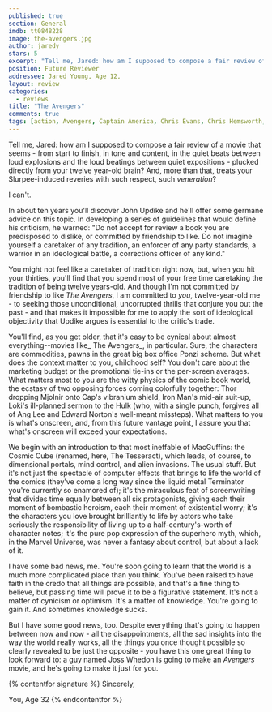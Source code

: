 ```yaml
---
published: true
section: General
imdb: tt0848228
image: the-avengers.jpg
author: jaredy
stars: 5
excerpt: "Tell me, Jared: how am I supposed to compose a fair review of a movie that seems &ndash; from start to finish, in tone and content, in the quiet beats between loud explosions and the loud beatings between quiet expositions &ndash; plucked directly from your twelve year-old brain? And, more than that, treats your Slurpee-induced reveries with such respect, such <em>veneration</em>?&nbsp;"
position: Future Reviewer
addressee: Jared Young, Age 12,
layout: review
categories:
  - reviews
title: "The Avengers"
comments: true
tags: [action, Avengers, Captain America, Chris Evans, Chris Hemsworth, comics, Hulk, Iron Man, Joss Whedon, Letters, Mark Ruffalo, Robert Downey Jr., Thor]
---
```

Tell me, Jared: how am I supposed to compose a fair review of a movie that seems - from start to finish, in tone and content, in the quiet beats between loud explosions and the loud beatings between quiet expositions - plucked directly from your twelve year-old brain? And, more than that, treats your Slurpee-induced reveries with such respect, such _veneration_? 

I can't.

In about ten years you'll discover John Updike and he'll offer some germane advice on this topic. In developing a series of guidelines that would define his criticism, he warned: "Do not accept for review a book you are predisposed to dislike, or committed by friendship to like. Do not imagine yourself a caretaker of any tradition, an enforcer of any party standards, a warrior in an ideological battle, a corrections officer of any kind."

You might not feel like a caretaker of tradition right now, but, when you hit your thirties, you'll find that you spend most of your free time caretaking the tradition of being twelve years-old. And though I'm not committed by friendship to like _The Avengers_, I am committed to _you_, twelve-year-old me - to seeking those unconditional, uncorrupted thrills that conjure you out the past - and that makes it impossible for me to apply the sort of ideological objectivity that Updike argues is essential to the critic's trade.  

You'll find, as you get older, that it's easy to be cynical about almost everything--movies like_ The Avengers_, in particular. Sure, the characters are commodities, pawns in the great big box office Ponzi scheme. But what does the context matter to you, childhood self? You don't care about the marketing budget or the promotional tie-ins or the per-screen averages. What matters most to you are the witty physics of the comic book world, the ecstasy of two opposing forces coming colorfully together: Thor dropping Mjolnir onto Cap's vibranium shield, Iron Man's mid-air suit-up, Loki's ill-planned sermon to the Hulk (who, with a single punch, forgives all of Ang Lee and Edward Norton's well-meant missteps). What matters to you is what's onscreen, and, from this future vantage point, I assure you that what's onscreen will exceed your expectations.

We begin with an introduction to that most ineffable of MacGuffins: the Cosmic Cube (renamed, here, The Tesseract), which leads, of course, to dimensional portals, mind control, and alien invasions. The usual stuff. But it's not just the spectacle of computer effects that brings to life the world of the comics (they've come a long way since the liquid metal Terminator you're currently so enamored of); it's the miraculous feat of screenwriting that divides time equally between all six protagonists, giving each their moment of bombastic heroism, each their moment of existential worry; it's the characters you love brought brilliantly to life by actors who take seriously the responsibility of living up to a half-century's-worth of character notes; it's the pure pop expression of the superhero myth, which, in the Marvel Universe, was never a fantasy about control, but about a lack of it.  

I have some bad news, me. You're soon going to learn that the world is a much more complicated place than you think. You've been raised to have faith in the credo that all things are possible, and that's a fine thing to believe, but passing time will prove it to be a figurative statement.  It's not a matter of cynicism or optimism. It's a matter of knowledge. You're going to gain it. And sometimes knowledge sucks. 

But I have some good news, too. Despite everything that's going to happen between now and now - all the disappointments, all the sad insights into the way the world really works, all the things you once thought possible so clearly revealed to be just the opposite - you have this one great thing to look forward to: a guy named Joss Whedon is going to make an _Avengers_ movie, and he's going to make it just for you.

{% contentfor signature %}
Sincerely,

You, Age 32
{% endcontentfor %}